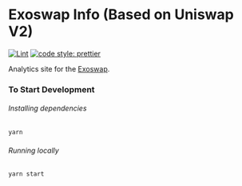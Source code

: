 # Exoswap Info (Based on Uniswap V2)

[![Lint](https://github.com/Uniswap/uniswap-info/workflows/Lint/badge.svg)](https://github.com/Uniswap/uniswap-info/actions?query=workflow%3ALint)
[![code style: prettier](https://img.shields.io/badge/code_style-prettier-ff69b4.svg?style=flat-square)](https://github.com/prettier/prettier)

Analytics site for the [Exoswap](https://app.exoswap.io).

### To Start Development

###### Installing dependencies
```bash
yarn
```

###### Running locally
```bash
yarn start
```
